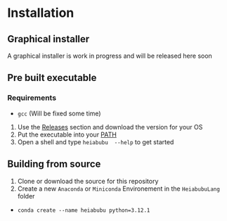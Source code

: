 # Installation #
## Graphical installer ##
A graphical installer is work in progress and will be released here soon

## Pre built executable ##
### Requirements ### 
 - `gcc` (Will be fixed some time)

 1. Use the [Releases](https://github.com/OffensiverHase/HeiabubuLang/tags) section and download the version for your OS
 2. Put the executable into your [PATH](https://gist.github.com/nex3/c395b2f8fd4b02068be37c961301caa7)
 4. Open a shell and type `heiabubu  --help` to get started

## Building from source ##
 1. Clone or download the source for this repository
 2. Create a new `Anaconda` or `Miniconda` Environement in the `HeiabubuLang` folder
   - `conda create --name heiabubu python=3.12.1`
